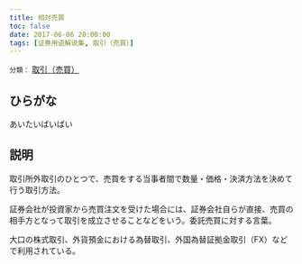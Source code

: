 ```yaml
---
title: 相対売買
toc: false
date: 2017-06-06 20:00:00
tags: [证券用语解说集, 取引（売買）]
---
```


`分類：` [取引（売買）](/tags/取引（売買）/)

## ひらがな

あいたいばいばい

## 説明

取引所外取引のひとつで、売買をする当事者間で数量・価格・決済方法を決めて行う取引方法。

証券会社が投資家から売買注文を受けた場合には、証券会社自らが直接、売買の相手方となって取引を成立させることなどをいう。委託売買に対する言葉。

大口の株式取引、外貨預金における為替取引、外国為替証拠金取引（FX）などで利用されている。
